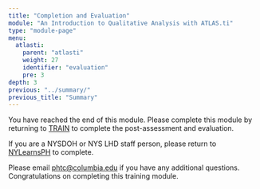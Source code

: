 ```yaml
---
title: "Completion and Evaluation"
module: "An Introduction to Qualitative Analysis with ATLAS.ti"
type: "module-page"
menu:
  atlasti:
    parent: "atlasti"
    weight: 27
    identifier: "evaluation"
    pre: 3
depth: 3
previous: "../summary/"
previous_title: "Summary"
---
```


You have reached the end of this module. Please complete this module by returning to [TRAIN](https://www.train.org/DesktopShell.aspx) to complete the post-assessment and evaluation. 

If you are a NYSDOH or NYS LHD staff person, please return to [NYLearnsPH](https://www.nylearnsph.com/Public/default.aspx) to complete. 

Please email phtc@columbia.edu if you have any additional questions. Congratulations on completing this training module.
